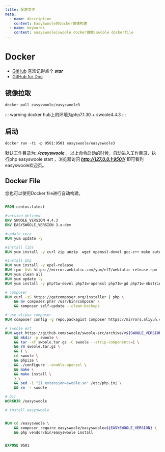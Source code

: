 ```yaml
---
title: 配置文件
meta:
  - name: description
    content: EasySwoole的docker镜像构建
  - name: keywords
    content: easyswoole|swoole docker镜像|swoole dockerfile
---
```




# Docker

- [GitHub](https://github.com/easy-swoole/easyswoole)  喜欢记得点个 ***star***
- [GitHub for Doc](https://github.com/easy-swoole/doc)

## 镜像拉取
```
docker pull easyswoole/easyswoole3
```


::: warning 
 docker hub上的环境为php7.1.30 + swoole4.4.3
:::

## 启动

```
docker run -ti -p 9501:9501 easyswoole/easyswoole3
```
默认工作目录为: ***/easyswoole*** ，以上命令启动的时候，自动进入工作目录，执行php easyswoole start ，浏览器访问 ***http://127.0.0.1:9501/***
即可看到easyswoole欢迎页。

## Docker File
您也可以使用Docker file进行自动构建。
```dockerfile

FROM centos:latest

#version defined
ENV SWOOLE_VERSION 4.4.3
ENV EASYSWOOLE_VERSION 3.x-dev

#update core
RUN yum update -y

#install libs
RUN yum install -y curl zip unzip  wget openssl-devel gcc-c++ make autoconf

#install php
RUN yum install -y epel-release
RUN rpm -Uvh https://mirror.webtatic.com/yum/el7/webtatic-release.rpm
RUN yum clean all
RUN yum update -y
RUN yum install -y php71w-devel php71w-openssl php71w-gd php71w-mbstring php71w-mysqli

# composer
RUN curl -sS https://getcomposer.org/installer | php \
    && mv composer.phar /usr/bin/composer \
    && composer self-update --clean-backups

# use aliyun composer
RUN composer config -g repo.packagist composer https://mirrors.aliyun.com/composer/

# swoole ext
RUN wget https://github.com/swoole/swoole-src/archive/v${SWOOLE_VERSION}.tar.gz -O swoole.tar.gz \
    && mkdir -p swoole \
    && tar -xf swoole.tar.gz -C swoole --strip-components=1 \
    && rm swoole.tar.gz \
    && ( \
    cd swoole \
    && phpize \
    && ./configure --enable-openssl \
    && make \
    && make install \
    ) \
    && sed -i "2i extension=swoole.so" /etc/php.ini \
    && rm -r swoole

# Dir
WORKDIR /easyswoole

# install easyswoole


RUN cd /easyswoole \
    && composer require easyswoole/easyswoole=${EASYSWOOLE_VERSION} \
    && php vendor/bin/easyswoole install


EXPOSE 9501

```